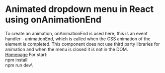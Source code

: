 # Animated dropdown menu in React using onAnimationEnd
To create an animation, onAnimationEnd is used here, this is an event handler - animationEnd, which is called when the CSS animation of the element is completed. This component does not use third party libraries for animation and when the menu is closed it is not in the DOM.\
[Homepage](animated-dropdown-menu-in-react-using-onAnimationEnd)
For start:\
npm install\
npm run dev\
